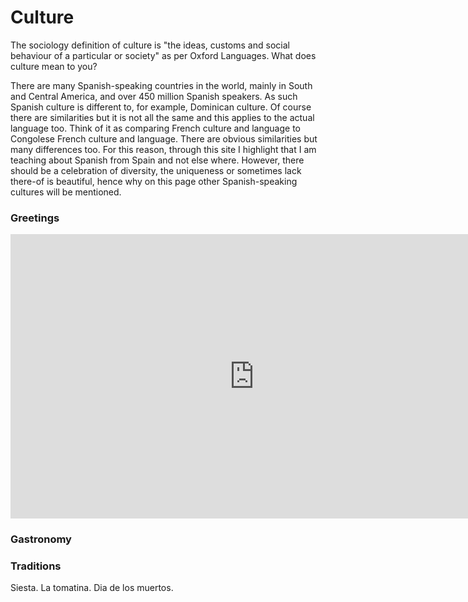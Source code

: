 <h1>Culture </h1>
<p>The sociology definition of culture is "the ideas, customs and social behaviour of a particular or society" as per Oxford Languages. What does culture mean to you? </p>


<p>There are many Spanish-speaking countries in the world, mainly in South and Central America, and over 450 million Spanish speakers. As such Spanish culture is different to, for example, Dominican culture. Of course there are similarities but it is not all the same and this applies to the actual language too. Think of it as comparing French culture and language to Congolese French culture and language. There are obvious similarities but many differences too. For this reason, through this site I highlight that I am teaching about Spanish from Spain and not else where. However, there should be a celebration of diversity, the uniqueness or sometimes lack there-of is beautiful, hence why on this page other Spanish-speaking cultures will be mentioned. <p>

<h3> Greetings </h3>
<iframe width="780" height="455" src="https://www.youtube.com/embed/CZMwicRL3ZM" frameborder="0" allow="accelerometer; autoplay; clipboard-write; encrypted-media; gyroscope; picture-in-picture" allowfullscreen></iframe> 
<h3> Gastronomy </h3>
<p>
<h3> Traditions</h3>
<p> Siesta. La tomatina. Dia de los muertos.  </p>



